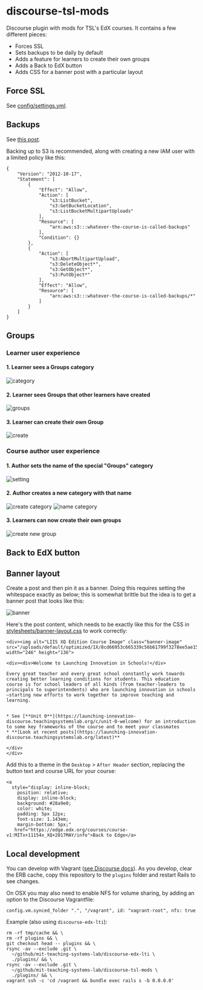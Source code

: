 # discourse-tsl-mods
Discourse plugin with mods for TSL's EdX courses.  It contains a few different pieces:

- Forces SSL
- Sets backups to be daily by default
- Adds a feature for learners to create their own groups
- Adds a Back to EdX button
- Adds CSS for a banner post with a particular layout

## Force SSL
See [config/settings.yml](config/settings.yml).

## Backups
See [this post](https://meta.discourse.org/t/configure-automatic-backups-for-discourse/14855).

Backing up to S3 is recommended, along with creating a new IAM user with a limited policy like this:

```
{
    "Version": "2012-10-17",
    "Statement": [
        {
            "Effect": "Allow",
            "Action": [
                "s3:ListBucket",
                "s3:GetBucketLocation",
                "s3:ListBucketMultipartUploads"
            ],
            "Resource": [
                "arn:aws:s3:::whatever-the-course-is-called-backups"
            ],
            "Condition": {}
        },
        {
            "Action": [
                "s3:AbortMultipartUpload",
                "s3:DeleteObject*",
                "s3:GetObject*",
                "s3:PutObject*"
            ],
            "Effect": "Allow",
            "Resource": [
                "arn:aws:s3:::whatever-the-course-is-called-backups/*"
            ]
        }
    ]
}
```

## Groups
### Learner user experience
#### 1. Learner sees a Groups category
![category](docs/category.png)

#### 2. Learner sees Groups that other learners have created
![groups](docs/groups.png)

#### 3. Learner can create their own Group
![create](docs/create.png)


### Course author user experience
#### 1. Author sets the name of the special "Groups" category
![setting](docs/author-setting.png)

#### 2. Author creates a new category with that name
![create category](docs/author-create.png)
![name category](docs/author-name.png)

#### 3. Learners can now create their own groups
![create new group](docs/author-done.png)


## Back to EdX button



## Banner layout
Create a post and then pin it as a banner.  Doing this requires setting the whitespace exactly as below; this is somewhat brittle but the idea is to get a banner post that looks like this:

![banner](docs/banner.png)

Here's the post content, which needs to be exactly like this for the CSS in [stylesheets/banner-layout.css](stylesheets/banner-layout.css) to work correctly:
```
<div><img alt="LIIS XQ Edition Course Image" class="banner-image" src="/uploads/default/optimized/1X/8cd66953c665339c56b61799f3278ee5ae159421_1_246x136.png" width="246" height="136">

<div><div>Welcome to Launching Innovation in Schools!</div>

Every great teacher and every great school constantly work towards creating better learning conditions for students. This education course is for school leaders of all kinds (from teacher-leaders to principals to superintendents) who are launching innovation in schools—starting new efforts to work together to improve teaching and learning. 


* See [**Unit 0**](https://launching-innovation-discourse.teachingsystemslab.org/c/unit-0-welcome) for an introduction to some key frameworks of the course and to meet your classmates
* **[Look at recent posts](https://launching-innovation-discourse.teachingsystemslab.org/latest)**

</div>
</div>
```
Add this to a theme in the `Desktop` > `After Header` section, replacing the button text and course URL for your course:
```
<a
  style="display: inline-block;
    position: relative;
    display: inline-block;
    background: #28a9e0;
    color: white;
    padding: 5px 12px;
    font-size: 1.143em;
    margin-bottom: 5px;"
   href="https://edge.edx.org/courses/course-v1:MITx+11154x_XQ+2017MAY/info">Back to Edge</a>
```

## Local development
You can develop with Vagrant ([see Discourse docs](https://github.com/discourse/discourse/blob/master/docs/VAGRANT.md)).  As you develop, clear the ERB cache, copy this repository to the `plugins` folder and restart Rails to see changes.

On OSX you may also need to enable NFS for volume sharing, by adding an option to the Discourse Vagrantfile:

```
config.vm.synced_folder ".", "/vagrant", id: "vagrant-root", nfs: true
```

Example (also using `discourse-edx-lti`):
```
rm -rf tmp/cache && \
rm -rf plugins && \
git checkout head -- plugins && \
rsync -av --exclude .git \
  ~/github/mit-teaching-systems-lab/discourse-edx-lti \
  ./plugins/ && \
rsync -av --exclude .git \
  ~/github/mit-teaching-systems-lab/discourse-tsl-mods \
  ./plugins/ && \
vagrant ssh -c 'cd /vagrant && bundle exec rails s -b 0.0.0.0'
```
